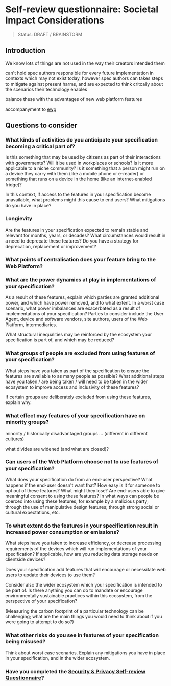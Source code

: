 # Self-review questionnaire: Societal Impact Considerations

> Status: DRAFT / BRAINSTORM

## Introduction

We know lots of things are not used in the way their creators intended them

can't hold spec authors responsible for every future implementation in contexts which may not exist today, however spec authors can takes steps to mitigate against present harms, and are expected to think critcally about the scenarios their technology enables

balance these with the advantages of new web platform features

accompanyment to [ewp](https://w3ctag.github.io/ethical-web-principles/)

## Questions to consider

### What kinds of activities do you anticipate your specification becoming a critical part of?

Is this something that may be used by citizens as part of their interactions with governments? Will it be used in workplaces or schools? Is it more applicable to a niche community? Is it something that a person might run on a device they carry with them (like a mobile phone or e-reader) or something that runs on a device in the home (like an internet-enabled fridge)?

In this context, if access to the features in your specification become unavailable, what problems might this cause to end users? What mitigations do you have in place?

### Longievity

Are the features in your specification expected to remain stable and relevant for months, years, or decades? What circumstances would result in a need to deprecate these features? Do you have a strategy for deprecation, replacement or improvement?

### What points of centralisation does your feature bring to the Web Platform?

### What are the power dynamics at play in implementations of your specification?

As a result of these features, explain which parties are granted additional power, and which have power removed, and to what extent. In a worst case scenario, what power imbalances are exacerbated as a result of implementations of your specification? Parties to consider include the User Agent, device and software vendors, site authors, users of the Web Platform, intermediaries.

What structural inequalities may be reinforced by the ecosystem your specification is part of, and which may be reduced?

### What groups of people are excluded from using features of your specification?

What steps have you taken as part of the specification to ensure the features are available to as many people as possible? What additional steps have you taken / are being taken / will need to be taken in the wider ecosystem to improve access and inclusivity of these features?

If certain groups are deliberately excluded from using these features, explain why.

### What effect may features of your specification have on minority groups?

minority / historically disadvantaged groups ... (different in different cultures)

what divides are widened (and what are closed)?

### Can users of the Web Platform choose not to use features of your specification?

What does your specification do from an end-user perspective? What happens if the end-user doesn't want that? How easy is it for someone to opt out of these features? What might they lose? Are end-users able to give meaningful consent to using these features? In what ways can people be coerced into using these features, for example by a malicious party; through the use of manipulative design features; through strong social or cultural expectations, etc.

### To what extent do the features in your specification result in increased power consumption or emissions?

What steps have you taken to increase efficiency, or decrease processing requirements of the devices which will run implementations of your specification? If applicable, how are you reducing data storage needs on clientside devices?

Does your specification add features that will encourage or necessitate web users to update their devices to use them?

Consider also the wider ecosystem which your specification is intended to be part of. Is there anything you can do to mandate or encourage environmentally sustainable practices within this ecosystem, from the perspective of your specification?

(Measuring the carbon footprint of a particular technology can be challenging; what are the main things you would need to think about if you were going to attempt to do so?)

### What other risks do you see in features of your specification being misused?

Think about worst case scenarios. Explain any mitigations you have in place in your specification, and in the wider ecosystem.

### Have you completed the [Security & Privacy Self-review Questionnaire](https://www.w3.org/TR/security-privacy-questionnaire/)?





